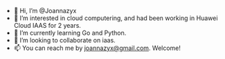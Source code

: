 - 👋 Hi, I’m @Joannazyx
- 👀 I’m interested in cloud computering, and had been working in Huawei Cloud IAAS for 2 years.
- 🌱 I’m currently learning Go and Python.
- 💞️ I’m looking to collaborate on iaas.
- 📫 You can reach me by joannazyx@gmail.com. Welcome!

<!---
Joannazyx/Joannazyx is a ✨ special ✨ repository because its `README.md` (this file) appears on your GitHub profile.
You can click the Preview link to take a look at your changes.
--->

